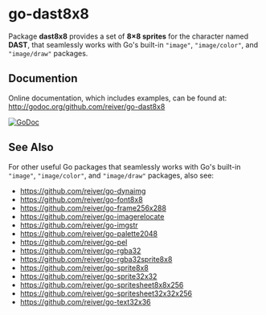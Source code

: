# go-dast8x8

Package **dast8x8** provides a set of **8×8 sprites** for the character named **DAST**,
that seamlessly works with Go's built-in `"image"`, `"image/color"`, and `"image/draw"` packages.

## Documention

Online documentation, which includes examples, can be found at: http://godoc.org/github.com/reiver/go-dast8x8

[![GoDoc](https://godoc.org/github.com/reiver/go-dast8x8?status.svg)](https://godoc.org/github.com/reiver/go-dast8x8)

## See Also

For other useful Go packages that seamlessly works with Go's built-in `"image"`, `"image/color"`, and `"image/draw"` packages, also see:

* https://github.com/reiver/go-dynaimg
* https://github.com/reiver/go-font8x8
* https://github.com/reiver/go-frame256x288
* https://github.com/reiver/go-imagerelocate
* https://github.com/reiver/go-imgstr
* https://github.com/reiver/go-palette2048
* https://github.com/reiver/go-pel
* https://github.com/reiver/go-rgba32
* https://github.com/reiver/go-rgba32sprite8x8
* https://github.com/reiver/go-sprite8x8
* https://github.com/reiver/go-sprite32x32
* https://github.com/reiver/go-spritesheet8x8x256
* https://github.com/reiver/go-spritesheet32x32x256
* https://github.com/reiver/go-text32x36
